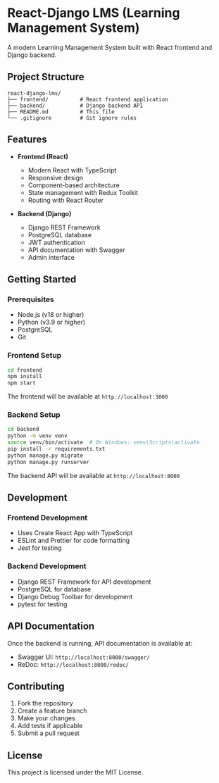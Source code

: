 # React-Django LMS (Learning Management System)

A modern Learning Management System built with React frontend and Django backend.

## Project Structure

```
react-django-lms/
├── frontend/          # React frontend application
├── backend/           # Django backend API
├── README.md          # This file
└── .gitignore         # Git ignore rules
```

## Features

- **Frontend (React)**
  - Modern React with TypeScript
  - Responsive design
  - Component-based architecture
  - State management with Redux Toolkit
  - Routing with React Router

- **Backend (Django)**
  - Django REST Framework
  - PostgreSQL database
  - JWT authentication
  - API documentation with Swagger
  - Admin interface

## Getting Started

### Prerequisites

- Node.js (v18 or higher)
- Python (v3.9 or higher)
- PostgreSQL
- Git

### Frontend Setup

```bash
cd frontend
npm install
npm start
```

The frontend will be available at `http://localhost:3000`

### Backend Setup

```bash
cd backend
python -m venv venv
source venv/bin/activate  # On Windows: venv\Scripts\activate
pip install -r requirements.txt
python manage.py migrate
python manage.py runserver
```

The backend API will be available at `http://localhost:8000`

## Development

### Frontend Development
- Uses Create React App with TypeScript
- ESLint and Prettier for code formatting
- Jest for testing

### Backend Development
- Django REST Framework for API development
- PostgreSQL for database
- Django Debug Toolbar for development
- pytest for testing

## API Documentation

Once the backend is running, API documentation is available at:
- Swagger UI: `http://localhost:8000/swagger/`
- ReDoc: `http://localhost:8000/redoc/`

## Contributing

1. Fork the repository
2. Create a feature branch
3. Make your changes
4. Add tests if applicable
5. Submit a pull request

## License

This project is licensed under the MIT License.
